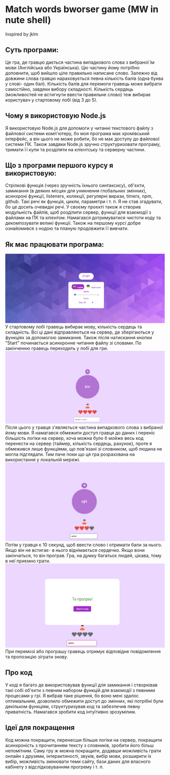 # Match words bworser game (MW in nute shell)
 Inspired by jklm

## Суть програми:
Це гра, де гравцю дається частина випадкового слова з вибраної їм мови (Англійська або Українська). Цю частину йому потрібно доповнити, щоб вийшло ціле правильно написане слово. Залежно від довжини слова гравцю нараховується певна кількість балів (одна буква у слові- один бал). Кількість балів для перемоги гравець може вибрати самостійно, завдяки вибору складності. Кількість сердець (можливостей не встигнути ввести правильне слово) теж вибирає користувач у стартовому лобі (від 3 до 5).

## Чому я використовую Node.js
Я використовую Node.js для допомоги у читанні текстового файлу з файлової системи комп'ютеру, бо моя програма має хромівський інтерфейс, а він цього не може робити, бо не має доступу до файлової системи ПК. Також завдяки Node.js зручно структуризовати програму, тримати її купи та розділяти на клієнтську та серверну частини.

## Що з програми першого курсу я використовую:
Стрілкові функція (через зручність їхнього синтаксису), об'єкти, замикання (в деяких місцях для уникнення глобальних змінних), асинхроні функції, listeners, колекції, регулярні вирази, timers, npm, github. Такі речі як функція, цикли, параметри і т. п. Я не став згадувати, бо це досить очевидні речі. У своєму проєкті також я створив модульність файлів, щоб розділити сервер, функції для взаємодії з файлами на ПК та клієнтом. Намагався дотримуватися чистоти коду та декомпозувати великі функції. Також на першому курсі добре ознайомився з нодою та планую продовжити її вивчати.

## Як має працювати програма:
![Alt text](/imagesForREADME/startLobbyImage.png)
У стартовому лобі гравець вибирає мову, кількість сердець та складність. Всі ці дані відправляються на сервер, де зберігаються у функціях за допомогою замикання. Також після натискання кнопки "Start" починається асинхронне читання файлу зі словами. По закінченню гравець переходить у лобі для гри.
![Alt text](/imagesForREADME/gameLobbyImage.png)
Після цього у гравця з'являється частина випадкового слова з вибраної йому мови. Я намагався обмежити доступ гравця до даних і переніс більшість логіки на сервер, хоча можна було б мойже весь код перенести на сервер (таймер, кількість сердець, рахунок), проте я обмежився лише функціями, що пов'язані зі словником, щоб людина не могла підглядати. Тим паче поки що ця гра розрахована на використання у локальній мережі.
![Alt text](/imagesForREADME/gameLobbyImage2.png)
Потім у гравця є 10 секунд, щоб ввести слово і отримати бали за нього. Якщо він не встигає- в нього віднімається сердечко. Якщо вони закінчаться, то він програв. Гра, на думку багатьох людей, цікава, тому в неї приємно грати. 
![Alt text](/imagesForREADME/gameLobbyImage3.png)
При перемозі або програшу гравець отримує відповідне повідомлення та пропозицію зіграти знову.

## Про код
У коді я багато де використовував функції для замикання і створював такі собі об'єкти з певним набором функцій для взаємодії з певними процесами у грі. Я вибрав таке рішення, бо воно мені здалос оптимальним, дозволило обмежити доступ до змінних, які потрібні були декільком функціям, структуризував код та забезпечив певну приватність. Намагався зробити код інтуїтивно зрозумілим.

## Ідеї для покращення
Код можна покращити, перенесши більше логіки на сервер, покращити асинхроність з прочитанням тексту з словників, зробити його більш непомітним. Саму гру ж можна покращити, додавши можливість грати онлайн з друзями, інтерактиності, звуків, вибір мови, розширити їх вибір, можливість змінювати теми сайту, бази даних для власного кабінету з відслідковуванням прогрему і т. п.